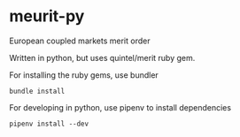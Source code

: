 # meurit-py
European coupled markets merit order

Written in python, but uses quintel/merit ruby gem.

For installing the ruby gems, use bundler
```
bundle install
```

For developing in python, use pipenv to install dependencies
```
pipenv install --dev
```
